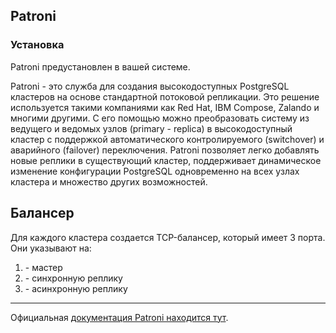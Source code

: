 ## Patroni

### Установка

Patroni предустановлен в вашей системе.

Patroni - это служба для создания высокодоступных PostgreSQL кластеров на основе стандартной потоковой репликации. Это решение используется такими компаниями как Red Hat, IBM Compose, Zalando и многими другими. С его помощью можно преобразовать систему из ведущего и ведомых узлов (primary - replica) в высокодоступный кластер с поддержкой автоматического контролируемого (switchover) и аварийного (failover) переключения. Patroni позволяет легко добавлять новые реплики в существующий кластер, поддерживает динамическое изменение конфигурации PostgreSQL одновременно на всех узлах кластера и множество других возможностей.

## Балансер

Для каждого кластера создается TCP-балансер, который имеет 3 порта. Они указывают на:

1.  \- мастер
2.  \- синхронную реплику
3.  \- асинхронную реплику

---

Официальная [документация Patroni находится тут](https://patroni.readthedocs.io/en/latest/index.html).
